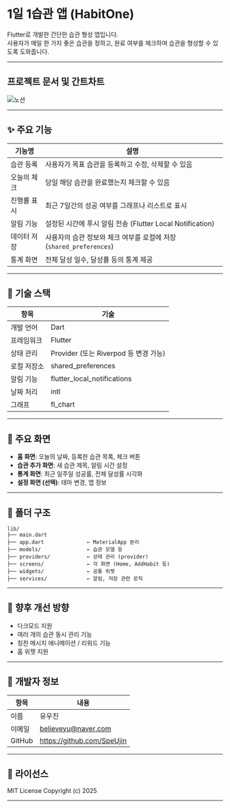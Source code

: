 # 1일 1습관 앱 (HabitOne)

Flutter로 개발한 간단한 습관 형성 앱입니다.  
사용자가 매일 한 가지 좋은 습관을 정하고, 완료 여부를 체크하며 습관을 형성할 수 있도록 도와줍니다.

---

## 프로젝트 문서 및 간트차트
![노션](https://www.notion.so/Habit-One-20357b6a89d58034a1e1e9424e191abf?source=copy_link)

---

## ✨ 주요 기능

| 기능명             | 설명 |
|------------------|------|
| 습관 등록           | 사용자가 목표 습관을 등록하고 수정, 삭제할 수 있음 |
| 오늘의 체크         | 당일 해당 습관을 완료했는지 체크할 수 있음 |
| 진행률 표시         | 최근 7일간의 성공 여부를 그래프나 리스트로 표시 |
| 알림 기능           | 설정된 시간에 푸시 알림 전송 (Flutter Local Notification) |
| 데이터 저장         | 사용자의 습관 정보와 체크 여부를 로컬에 저장 (`shared_preferences`) |
| 통계 화면           | 전체 달성 일수, 달성률 등의 통계 제공 |

---

## 🧱 기술 스택

| 항목       | 기술 |
|------------|------|
| 개발 언어    | Dart |
| 프레임워크   | Flutter |
| 상태 관리    | Provider (또는 Riverpod 등 변경 가능) |
| 로컬 저장소  | shared_preferences |
| 알림 기능    | flutter_local_notifications |
| 날짜 처리    | intl |
| 그래프       | fl_chart |

---

## 📱 주요 화면

- **홈 화면**: 오늘의 날짜, 등록한 습관 목록, 체크 버튼
- **습관 추가 화면**: 새 습관 제목, 알림 시간 설정
- **통계 화면**: 최근 일주일 성공률, 전체 달성률 시각화
- **설정 화면 (선택)**: 테마 변경, 앱 정보

---

## 📂 폴더 구조

```plaintext
lib/
├── main.dart
├── app.dart              ← MaterialApp 분리
├── models/               ← 습관 모델 등
├── providers/            ← 상태 관리 (provider)
├── screens/              ← 각 화면 (Home, AddHabit 등)
├── widgets/              ← 공통 위젯
├── services/             ← 알림, 저장 관련 로직
```

---

## 📌 향후 개선 방향

- 다크모드 지원
- 여러 개의 습관 동시 관리 기능
- 칭찬 메시지 애니메이션 / 리워드 기능
- 홈 위젯 지원

---

## 👤 개발자 정보
| 항목 | 내용 |
| -- | -- |
| 이름 | 유우진 |
| 이메일 | believeyu@naver.com |
| GitHub | https://github.com/SpeUjin |

---

## 📝 라이선스

MIT License
Copyright (c) 2025

---
